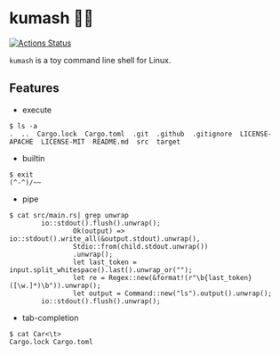 # kumash 🐻🍄

[![Actions Status](https://github.com/kumavale/kumash/workflows/Rust/badge.svg)](https://github.com/kumavale/kumash/actions)

`kumash` is a toy command line shell for Linux.

## Features

- execute

```
$ ls -a
.  ..  Cargo.lock  Cargo.toml  .git  .github  .gitignore  LICENSE-APACHE  LICENSE-MIT  README.md  src  target
```

- builtin

```
$ exit
(^-^)/~~
```

- pipe

```
$ cat src/main.rs| grep unwrap
        io::stdout().flush().unwrap();
                Ok(output) => io::stdout().write_all(&output.stdout).unwrap(),
                Stdio::from(child.stdout.unwrap())
                .unwrap();
                let last_token = input.split_whitespace().last().unwrap_or("");
                let re = Regex::new(&format!(r"\b{last_token}([\w.]*)\b")).unwrap();
                let output = Command::new("ls").output().unwrap();
        io::stdout().flush().unwrap();
```

- tab-completion

```
$ cat Car<\t>
Cargo.lock Cargo.toml
```

